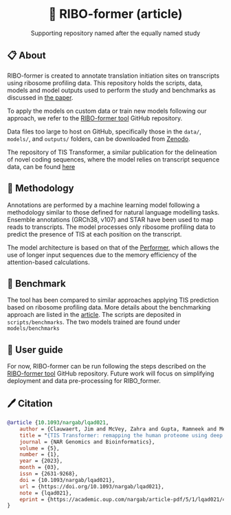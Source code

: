 <div align="center">
<h1>🧮 RIBO-former (article)</h1>

Supporting repository named after the equally named study

</div>

## 📋 About <a name="about"></a>
RIBO-former is created to annotate translation initiation sites on transcripts using ribosome profiling data. This repository holds the scripts, data, models and model outputs used to perform the study and benchmarks as discussed in [the paper]().

To apply the models on custom data or train new models following our approach, we refer to the [RIBO-former tool](https://github.com/jdcla/RIBO_former) GitHub repository.

Data files too large to host on GitHub, specifically those in the `data/`, `models/`, and `outputs/` folders, can be downloaded from [Zenodo]().

The repository of TIS Transformer, a similar publication for the delineation of novel coding sequences, where the model relies on transcript sequence data, can be found [here](https://github.com/jdcla/TIS_transformer)

## 🔗 Methodology <a name="methodology"></a>
Annotations are performed by a machine learning model following a methodology similar to those defined for natural language modelling tasks. Ensemble annotations (GRCh38, v107) and STAR have been used to map reads to transcripts. The model processes only ribosome profiling data to predict the presence of TIS at each position on the transcript.

The model architecture is based on that of the [Performer](https://arxiv.org/abs/2009.14794), which allows the use of longer input sequences due to the memory efficiency of the attention-based calculations.

## 📏 Benchmark <a name="benchmark"></a>

The tool has been compared to similar approaches applying TIS prediction based on ribosome profiling data. More details about the benchmarking approach are listed in the [article](). The scripts are deposited in `scripts/benchmarks`. The two models trained are found under `models/benchmarks`


## 📖 User guide <a name="userguide"></a>

For now, RIBO-former can be run following the steps described on the [RIBO-former tool](https://github.com/jdcla/RIBO_former) GitHub repository. Future work will focus on simplifying deployment and data pre-processing for RIBO_former.

## 🖊️ Citation <a name="citation"></a>
    
```bibtex
@article {10.1093/nargab/lqad021,
    author = {Clauwaert, Jim and McVey, Zahra and Gupta, Ramneek and Menschaert, Gerben},
    title = "{TIS Transformer: remapping the human proteome using deep learning}",
    journal = {NAR Genomics and Bioinformatics},
    volume = {5},
    number = {1},
    year = {2023},
    month = {03},
    issn = {2631-9268},
    doi = {10.1093/nargab/lqad021},
    url = {https://doi.org/10.1093/nargab/lqad021},
    note = {lqad021},
    eprint = {https://academic.oup.com/nargab/article-pdf/5/1/lqad021/49418780/lqad021\_supplemental\_file.pdf},
}
```
